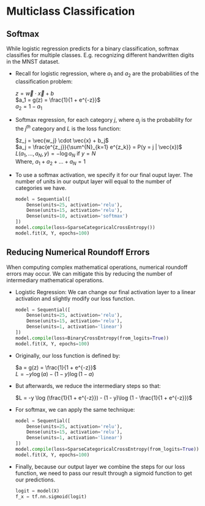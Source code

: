 # Multiclass Classification

## Softmax

While logistic regression predicts for a binary classification, softmax classifies for multiple classes. E.g. recognizing different handwritten digits in the MNST dataset.

- Recall for logistic regression, where $a_1$ and $a_2$ are the probabilities of the classification problem:

    $z = \vec{w} \cdot \vec{x} + b$\
    $a_1 = g(z) = \frac{1}{1 + e^{-z}}$\
    $a_2 = 1 - a_1$

- Softmax regression, for each category $j$, where $a_j$ is the probability for the $j^{th}$ category and $L$ is the loss function:

    $z_j = \vec{w_j} \cdot \vec{x} + b_j$\
    $a_j = \frac{e^{z_j}}{\sum^{N}_{k=1} e^{z_k}} = P(y = j | \vec{x})$\
    $L(a_1, ..., a_N, y) = -\log a_N$ if $y = N$\
    Where, $a_1 + a_2 + ... + a_N = 1$

- To use a softmax activation, we specify it for our final ouput layer. The number of units in our output layer will equal to the number of categories we have.

    ```python
    model = Sequential([
        Dense(units=25, activation='relu'),
        Dense(units=15, activation='relu'),
        Dense(units=10, activation='softmax')
    ])
    model.compile(loss=SparseCategoricalCrossEntropy())
    model.fit(X, Y, epochs=100)
    ```

## Reducing Numerical Roundoff Errors

When computing complex mathematical operations, numerical roundoff errors may occur. We can mitigate this by reducing the number of intermediary mathematical operations.

- Logistic Regression: We can change our final activation layer to a linear activation and slightly modify our loss function.

    ```python
    model = Sequential([
        Dense(units=25, activation='relu'),
        Dense(units=15, activation='relu'),
        Dense(units=1, activation='linear')
    ])
    model.compile(loss=BinaryCrossEntropy(from_logits=True))
    model.fit(X, Y, epochs=100)
    ```

- Originally, our loss function is defined by:

    $a = g(z) = \frac{1}{1 + e^{-z}}$\
    $L = -y \log (a) - (1 - y)\log (1 - a)$

- But afterwards, we reduce the intermediary steps so that:

    $L = -y \log (\frac{1}{1 + e^{-z}}) - (1 - y)\log (1 - \frac{1}{1 + e^{-z}})$

- For softmax, we can apply the same technique:

    ```python
    model = Sequential([
        Dense(units=25, activation='relu'),
        Dense(units=15, activation='relu'),
        Dense(units=1, activation='linear')
    ])
    model.compile(loss=SparseCategoricalCrossEntropy(from_logits=True))
    model.fit(X, Y, epochs=100)
    ```

- Finally, because our output layer we combine the steps for our loss function, we need to pass our result through a sigmoid function to get our predictions.

    ```python
    logit = model(X)
    f_x = tf.nn.sigmoid(logit)
    ```
